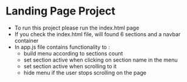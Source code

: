 # Landing Page Project

- To run this project please run the index.html page
- If you check the index.html file, will found 6 sections and a navbar container
- In app.js file contains functionality to :
    - build menu according to sections count
    - set section active when clicking on section name in the menu
    - set section active when scrolling to it
    - hide menu if the user stops scrolling on the page
